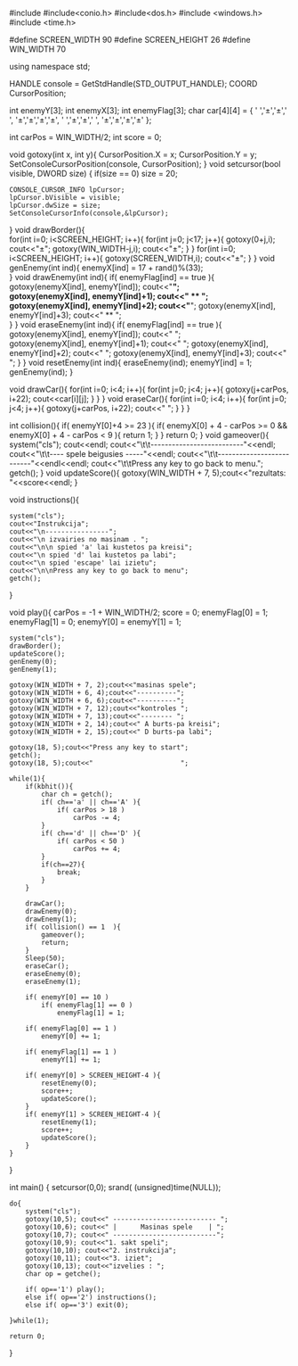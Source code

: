 #include<iostream>
#include<conio.h>
#include<dos.h> 
#include <windows.h>
#include <time.h>

#define SCREEN_WIDTH 90
#define SCREEN_HEIGHT 26
#define WIN_WIDTH 70 

using namespace std; 
 
HANDLE console = GetStdHandle(STD_OUTPUT_HANDLE);
COORD CursorPosition;

int enemyY[3];
int enemyX[3];
int enemyFlag[3];
char car[4][4] = { ' ','±','±',' ', 
					'±','±','±','±', 
					' ','±','±',' ',
					'±','±','±','±' }; 
					
int carPos = WIN_WIDTH/2;
int score = 0; 

void gotoxy(int x, int y){
	CursorPosition.X = x;
	CursorPosition.Y = y;
	SetConsoleCursorPosition(console, CursorPosition);
}
void setcursor(bool visible, DWORD size) {
	if(size == 0)
		size = 20;	
	
	CONSOLE_CURSOR_INFO lpCursor;	
	lpCursor.bVisible = visible;
	lpCursor.dwSize = size;
	SetConsoleCursorInfo(console,&lpCursor);
}
void drawBorder(){  
	for(int i=0; i<SCREEN_HEIGHT; i++){
		for(int j=0; j<17; j++){
			gotoxy(0+j,i); cout<<"±";
			gotoxy(WIN_WIDTH-j,i); cout<<"±";
		}
	} 
	for(int i=0; i<SCREEN_HEIGHT; i++){
		gotoxy(SCREEN_WIDTH,i); cout<<"±";
	} 
}
void genEnemy(int ind){
	enemyX[ind] = 17 + rand()%(33);  
}
void drawEnemy(int ind){
	if( enemyFlag[ind] == true ){
		gotoxy(enemyX[ind], enemyY[ind]);   cout<<"****";  
		gotoxy(enemyX[ind], enemyY[ind]+1); cout<<" ** "; 
		gotoxy(enemyX[ind], enemyY[ind]+2); cout<<"****"; 
		gotoxy(enemyX[ind], enemyY[ind]+3); cout<<" ** ";  
	} 
}
void eraseEnemy(int ind){
	if( enemyFlag[ind] == true ){
		gotoxy(enemyX[ind], enemyY[ind]); cout<<"    ";  
		gotoxy(enemyX[ind], enemyY[ind]+1); cout<<"    "; 
		gotoxy(enemyX[ind], enemyY[ind]+2); cout<<"    "; 
		gotoxy(enemyX[ind], enemyY[ind]+3); cout<<"    "; 
	} 
}
void resetEnemy(int ind){
	eraseEnemy(ind);
	enemyY[ind] = 1;
	genEnemy(ind);
}

void drawCar(){
	for(int i=0; i<4; i++){
		for(int j=0; j<4; j++){
			gotoxy(j+carPos, i+22); cout<<car[i][j];
		}
	}
}
void eraseCar(){
	for(int i=0; i<4; i++){
		for(int j=0; j<4; j++){
			gotoxy(j+carPos, i+22); cout<<" ";
		}
	}
}
 
int collision(){
	if( enemyY[0]+4 >= 23 ){
		if( enemyX[0] + 4 - carPos >= 0 && enemyX[0] + 4 - carPos < 9  ){
			return 1;
		}
	}
	return 0;
} 
void gameover(){
	system("cls");
	cout<<endl;
	cout<<"\t\t--------------------------"<<endl;
	cout<<"\t\t---- spele beigusies -----"<<endl;
	cout<<"\t\t--------------------------"<<endl<<endl;
	cout<<"\t\tPress any key to go back to menu.";
	getch();
}
void updateScore(){
	gotoxy(WIN_WIDTH + 7, 5);cout<<"rezultats: "<<score<<endl;
}

void instructions(){
	
	system("cls");
	cout<<"Instrukcija";
	cout<<"\n----------------";
	cout<<"\n izvairies no masinam . ";
	cout<<"\n\n spied 'a' lai kustetos pa kreisi";
	cout<<"\n spied 'd' lai kustetos pa labi";
	cout<<"\n spied 'escape' lai izietu";
	cout<<"\n\nPress any key to go back to menu";
	getch();
}

void play(){
	carPos = -1 + WIN_WIDTH/2;
	score = 0;
	enemyFlag[0] = 1;
	enemyFlag[1] = 0;
	enemyY[0] = enemyY[1] = 1;
	  
	system("cls"); 
	drawBorder(); 
	updateScore();
	genEnemy(0);
	genEnemy(1);
	
	gotoxy(WIN_WIDTH + 7, 2);cout<<"masinas spele";
	gotoxy(WIN_WIDTH + 6, 4);cout<<"----------";
	gotoxy(WIN_WIDTH + 6, 6);cout<<"----------";
	gotoxy(WIN_WIDTH + 7, 12);cout<<"kontroles ";
	gotoxy(WIN_WIDTH + 7, 13);cout<<"-------- ";
	gotoxy(WIN_WIDTH + 2, 14);cout<<" A burts-pa kreisi";
	gotoxy(WIN_WIDTH + 2, 15);cout<<" D burts-pa labi"; 
	
	gotoxy(18, 5);cout<<"Press any key to start";
	getch();
	gotoxy(18, 5);cout<<"                      ";
	
	while(1){
		if(kbhit()){
			char ch = getch();
			if( ch=='a' || ch=='A' ){
				if( carPos > 18 )
					carPos -= 4;
			}
			if( ch=='d' || ch=='D' ){
				if( carPos < 50 )
					carPos += 4;
			} 
			if(ch==27){
				break;
			}
		} 
		
		drawCar(); 
		drawEnemy(0); 
		drawEnemy(1); 
		if( collision() == 1  ){
			gameover();
			return;
		} 
		Sleep(50);
		eraseCar();
		eraseEnemy(0);
		eraseEnemy(1);   
		
		if( enemyY[0] == 10 )
			if( enemyFlag[1] == 0 )
				enemyFlag[1] = 1;
		
		if( enemyFlag[0] == 1 )
			enemyY[0] += 1;
		
		if( enemyFlag[1] == 1 )
			enemyY[1] += 1;
		 
		if( enemyY[0] > SCREEN_HEIGHT-4 ){
			resetEnemy(0);
			score++;
			updateScore();
		}
		if( enemyY[1] > SCREEN_HEIGHT-4 ){
			resetEnemy(1);
			score++;
			updateScore();
		}
	}
}

int main()
{
	setcursor(0,0); 
	srand( (unsigned)time(NULL)); 
	 
	do{
		system("cls");
		gotoxy(10,5); cout<<" -------------------------- "; 
		gotoxy(10,6); cout<<" |      Masinas spele    | "; 
		gotoxy(10,7); cout<<" --------------------------";
		gotoxy(10,9); cout<<"1. sakt speli";
		gotoxy(10,10); cout<<"2. instrukcija";	 
		gotoxy(10,11); cout<<"3. iziet";
		gotoxy(10,13); cout<<"izvelies : ";
		char op = getche();
		
		if( op=='1') play();
		else if( op=='2') instructions();
		else if( op=='3') exit(0);
		
	}while(1);
	
	return 0;
}
